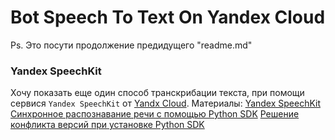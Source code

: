 # Bot Speech To Text On Yandex Cloud

Ps. Это посути продолжение предидущего "readme.md"

### Yandex SpeechKit

Хочу показать еще один способ транскрибации текста, при помощи сервися `Yandex SpeechKit` от [Yandx Cloud](https://cloud.yandex.ru/ru/).
Материалы:
[Yandex SpeechKit](https://cloud.yandex.ru/ru/docs/speechkit/)
[Синхронное распознавание речи с помощью Python SDK](https://cloud.yandex.ru/ru/docs/speechkit/sdk/python/request)
[Решение конфликта версий при установке Python SDK](https://cloud.yandex.ru/ru/docs/speechkit/sdk/python/version-conflict)
